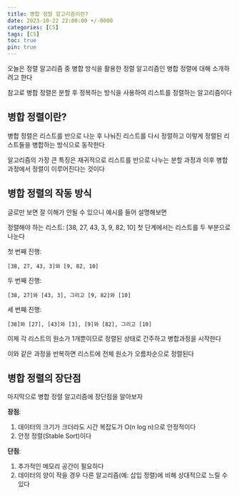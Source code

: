 ```yaml
---
title: 병합 정렬 알고리즘이란?
date: 2023-10-22 22:00:00 +/-0000
categories: [CS]
tags: [CS]
toc: true
pin: true
---
```


오늘은 정렬 알고리즘 중 병합 방식을 활용한 정렬 알고리즘인 병합 정렬에 대해 소개하려고 한다

참고로 병합 정렬은 분할 후 정복하는 방식을 사용하여 리스트를 정렬하는 알고리즘이다

## 병합 정렬이란?

병합 정렬은 리스트를 반으로 나눈 후 나눠진 리스트를 다시 정렬하고 이렇게 정렬된 리스트들을 병합하는 방식으로 동작한다

알고리즘의 가장 큰 특징은 재귀적으로 리스트를 반으로 나누는 분할 과정과 이후 병합 과정에서 정렬이 이루어진다는 것이다

## 병합 정렬의 작동 방식

글로만 보면 잘 이해가 안될 수 있으니 예시를 들어 설명해보면

정렬해야 하는 리스트: [38, 27, 43, 3, 9, 82, 10]
첫 단계에서는 리스트를 두 부분으로 나눈다

첫 번째 진행:

~~~
[38, 27, 43, 3]와 [9, 82, 10]
~~~

두 번째 진행:

~~~
[38, 27]와 [43, 3], 그리고 [9, 82]와 [10]
~~~

세 번째 진행:

~~~
[38]와 [27], [43]와 [3], [9]와 [82], 그리고 [10]
~~~

이제 각 리스트의 원소가 1개뿐이므로 정렬된 상태로 간주하고 병합과정을 시작한다

이와 같은 과정을 반복하면 리스트에 전체 원소가 오름차순으로 정렬된다

## 병합 정렬의 장단점

마지막으로 병합 정렬 알고리즘에 장단점을 알아보자

**장점**:
1. 데이터의 크기가 크더라도 시간 복잡도가 O(n log n)으로 안정적이다
2. 안정 정렬(Stable Sort)이다

**단점**:
1. 추가적인 메모리 공간이 필요하다
2. 데이터의 양이 작을 경우 다른 알고리즘(예: 삽입 정렬)에 비해 상대적으로 느릴 수 있다